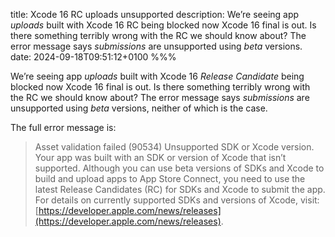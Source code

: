 title: Xcode 16 RC uploads unsupported
description: We’re seeing app *uploads* built with Xcode 16 RC being blocked now Xcode 16 final is out. Is there something terribly wrong with the RC we should know about? The error message says *submissions* are unsupported using *beta* versions.
date: 2024-09-18T09:51:12+0100
%%%

We’re seeing app *uploads* built with Xcode 16 *Release Candidate* being blocked now Xcode 16 final is out. Is there something terribly wrong with the RC we should know about? The error message says *submissions* are unsupported using *beta* versions, neither of which is the case.

The full error message is:

> Asset validation failed (90534) Unsupported SDK or Xcode version. Your app was built with an SDK or version of Xcode that isn’t supported. Although you can use beta versions of SDKs and Xcode to build and upload apps to App Store Connect, you need to use the latest Release Candidates (RC) for SDKs and Xcode to submit the app. For details on currently supported SDKs and versions of Xcode, visit: [https://developer.apple.com/news/releases](https://developer.apple.com/news/releases).
